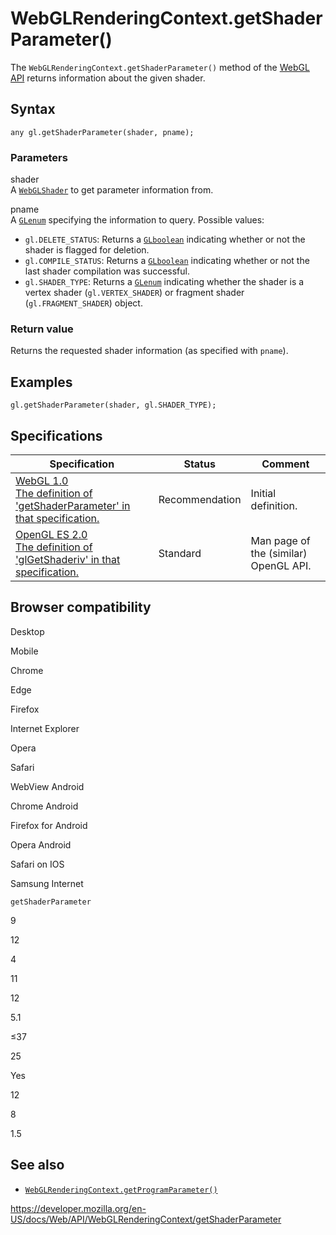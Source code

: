 WebGLRenderingContext.getShaderParameter()
==========================================

The `WebGLRenderingContext.getShaderParameter()` method of the [WebGL API](../webgl_api) returns information about the given shader.

Syntax
------

    any gl.getShaderParameter(shader, pname);

### Parameters

shader  
A [`WebGLShader`](../webglshader) to get parameter information from.

pname  
A [`GLenum`](../webgl_api/types) specifying the information to query. Possible values:

-   `gl.DELETE_STATUS`: Returns a [`GLboolean`](../webgl_api/types) indicating whether or not the shader is flagged for deletion.
-   `gl.COMPILE_STATUS`: Returns a [`GLboolean`](../webgl_api/types) indicating whether or not the last shader compilation was successful.
-   `gl.SHADER_TYPE`: Returns a [`GLenum`](../webgl_api/types) indicating whether the shader is a vertex shader (`gl.VERTEX_SHADER`) or fragment shader (`gl.FRAGMENT_SHADER`) object.

### Return value

Returns the requested shader information (as specified with `pname`).

Examples
--------

    gl.getShaderParameter(shader, gl.SHADER_TYPE);

Specifications
--------------

<table><thead><tr class="header"><th>Specification</th><th>Status</th><th>Comment</th></tr></thead><tbody><tr class="odd"><td><a href="https://www.khronos.org/registry/webgl/specs/latest/1.0/#5.14.9">WebGL 1.0<br />
<span class="small">The definition of 'getShaderParameter' in that specification.</span></a></td><td><span class="spec-rec">Recommendation</span></td><td>Initial definition.</td></tr><tr class="even"><td><a href="https://www.khronos.org/opengles/sdk/docs/man/xhtml/glGetShaderiv.xml">OpenGL ES 2.0<br />
<span class="small">The definition of 'glGetShaderiv' in that specification.</span></a></td><td><span class="spec-standard">Standard</span></td><td>Man page of the (similar) OpenGL API.</td></tr></tbody></table>

Browser compatibility
---------------------

Desktop

Mobile

Chrome

Edge

Firefox

Internet Explorer

Opera

Safari

WebView Android

Chrome Android

Firefox for Android

Opera Android

Safari on IOS

Samsung Internet

`getShaderParameter`

9

12

4

11

12

5.1

≤37

25

Yes

12

8

1.5

See also
--------

-   [`WebGLRenderingContext.getProgramParameter()`](getprogramparameter)

<a href="https://developer.mozilla.org/en-US/docs/Web/API/WebGLRenderingContext/getShaderParameter" class="_attribution-link">https://developer.mozilla.org/en-US/docs/Web/API/WebGLRenderingContext/getShaderParameter</a>
